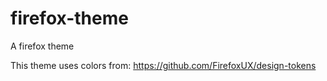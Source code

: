 # firefox-theme
 A firefox theme

This theme uses colors from: 
https://github.com/FirefoxUX/design-tokens
